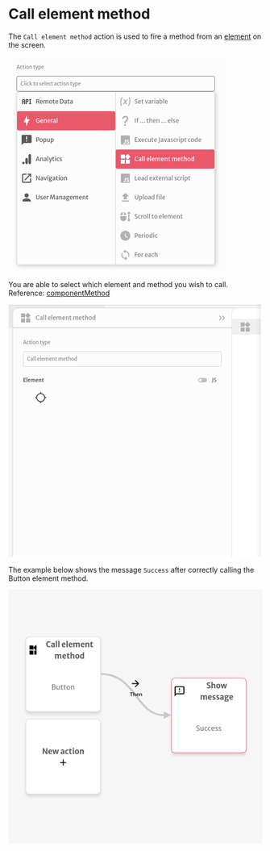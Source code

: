 # Call element method

The `Call element method` action is used to fire a method from an [element](../elements/) on the screen.

![](../../../.gitbook/assets/screenshot-from-2021-08-04-13-38-08.png)

You are able to select which element and method you wish to call. Reference: [componentMethod](https://docs.abstra.app/docs/projects/front-end/arguments/argument-types#componentmethod)

![](../../../.gitbook/assets/screenshot-from-2021-08-04-13-40-03.png)

The example below shows the message `Success` after correctly calling the Button element method.

![](../../../.gitbook/assets/screenshot-from-2021-08-04-13-41-41.png)




